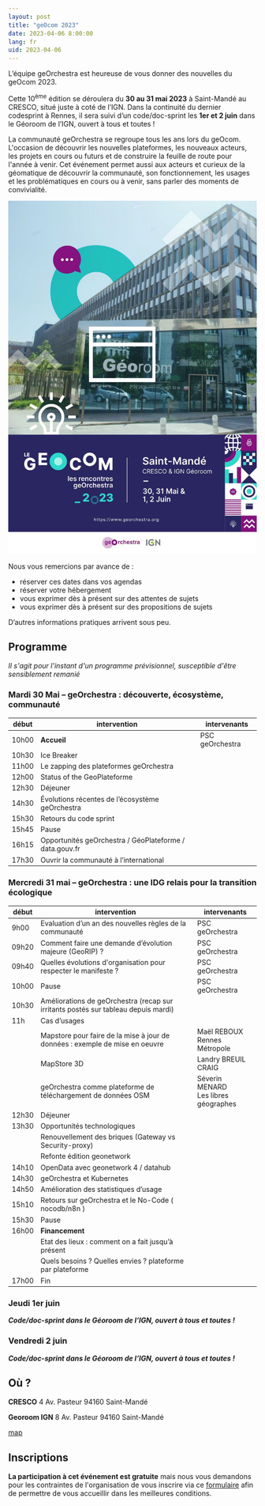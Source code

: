 ```yaml
---
layout: post
title: "geOcom 2023"
date: 2023-04-06 8:00:00
lang: fr
uid: 2023-04-06
---
```


L’équipe geOrchestra est heureuse de vous donner des nouvelles du geOcom 2023.

Cette 10<sup>ème</sup> édition se déroulera du **30 au 31 mai 2023** à Saint-Mandé au CRESCO, situé juste à coté de l’IGN. Dans la continuité du dernier codesprint à Rennes, il sera suivi d’un code/doc-sprint les **1er et 2 juin** dans le Géoroom de l’IGN, ouvert à tous et toutes !


La communauté geOrchestra se regroupe tous les ans lors du geOcom. L'occasion de découvrir les nouvelles plateformes, les nouveaux acteurs, les projets en cours ou futurs et de construire la feuille de route pour l'année à venir. Cet événement permet aussi aux acteurs et curieux de la géomatique de découvrir la communauté, son fonctionnement, les usages et les problématiques en cours ou à venir, sans parler des moments de convivialité.


![Affiche geOcom 2023](../public/geocom2023/geocom2023_affiche_small.jpg)

Nous vous remercions par avance de :
- réserver ces dates dans vos agendas
- réserver votre hébergement
- vous exprimer dès à présent sur des attentes de sujets
- vous exprimer dès à présent sur des propositions de sujets

D’autres informations pratiques arrivent sous peu.

<!--more-->

## Programme
*Il s'agit pour l'instant d'un programme prévisionnel, susceptible d'être sensiblement remanié*

### Mardi 30 Mai – geOrchestra : découverte, écosystème, communauté

| début |  intervention | intervenants |
|-------|---------------|--------------|
| 10h00 | **Accueil**   | PSC geOrchestra |
| 10h30 | Ice Breaker   |                |
| 11h00 | Le zapping des plateformes geOrchestra |                |
| 12h00 | Status of the GeoPlateforme |                |
| 12h30 | Déjeuner |                |
| 14h30 | Évolutions récentes de l’écosystème geOrchestra |                |
| 15h30 | Retours du code sprint |                |
| 15h45 | Pause |                |
| 16h15 | Opportunités geOrchestra / GéoPlateforme / data.gouv.fr |                |
| 17h30 | Ouvrir la communauté à l’international |                |

### Mercredi 31 mai – geOrchestra : une IDG relais pour la transition écologique

| début |  intervention | intervenants |
|-------|---------------|--------------|
| 9h00  | Evaluation d’un an des nouvelles règles de la communauté   | PSC geOrchestra |
| 09h20 | Comment faire une demande d’évolution majeure (GeoRIP) ?   | PSC geOrchestra |
| 09h40 | Quelles évolutions d'organisation pour respecter le manifeste ?   | PSC geOrchestra |
| 10h00 | Pause | PSC geOrchestra |
| 10h30 | Améliorations de geOrchestra (recap sur irritants postés sur tableau depuis mardi) |    |
| 11h   | Cas d’usages |    |
|       | Mapstore pour faire de la mise à jour de données : exemple de mise en oeuvre |  Maël REBOUX<br /> Rennes Métropole  |
|       | MapStore 3D |  Landry BREUIL<br /> CRAIG  |
|       | geOrchestra comme plateforme de téléchargement de données OSM |  Séverin MENARD <br /> Les libres géographes  |
| 12h30 | Déjeuner |    |
| 13h30 | Opportunités technologiques |    |
|       | Renouvellement des briques (Gateway vs Security-proxy) |    |
|       | Refonte édition geonetwork |    |
| 14h10 | OpenData avec geonetwork 4 / datahub |    |
| 14h30 | geOrchestra et Kubernetes |    |
| 14h50 | Amélioration des statistiques d’usage |    |
| 15h10 | Retours sur geOrchestra et le No-Code ( nocodb/n8n ) |    |
| 15h30 | Pause |    |
| 16h00 | **Financement** |    |
|       | Etat des lieux : comment on a fait jusqu’à présent |    |
|       | Quels besoins ? Quelles envies ? plateforme par plateforme |    |
| 17h00 | Fin |    |


### Jeudi 1er juin 
***Code/doc-sprint dans le Géoroom de l’IGN, ouvert à tous et toutes !***

### Vendredi 2 juin 
***Code/doc-sprint dans le Géoroom de l’IGN, ouvert à tous et toutes !***


## Où ?

**CRESCO**
4 Av. Pasteur
94160 Saint-Mandé

**Georoom IGN**
8 Av. Pasteur
94160 Saint-Mandé

[map](https://www.openstreetmap.org/#map=18/48.84495/2.42420)




## Inscriptions

**La participation à cet événement est gratuite** mais nous vous demandons pour les contraintes de l'organisation de  vous inscrire via ce [formulaire](https://www.helloasso.com/associations/georchestra/evenements/geocom-2023) afin de permettre de vous accueillir dans les meilleures conditions.

